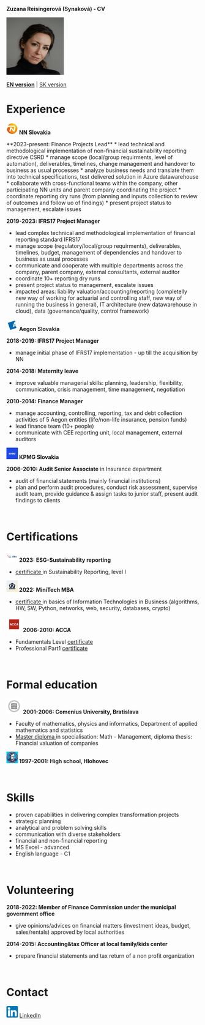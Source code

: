 **Zuzana Reisingerová (Synaková) - CV**

<img src="profil.jpg" width="150" height="150">

[**EN version**](README.md) | [SK version](README_SK.md) 

# Experience
**<img src="NN logo.jpeg" width="30" height="30"> NN Slovakia**

<div style="margin left: 40px;"> **2023-present: Finance Projects Lead** 
* lead technical and methodological implementation of non-financial sustainability reporting directive CSRD
* manage scope (local/group requirments, level of automation), deliverables, timelines, change management and handover to business as usual processes 
* analyze business needs and translate them into technical specifications, test delivered solution in Azure datawarehouse
* collaborate with cross-functional teams within the company, other participating NN units and parent company coordinating the project
* coordinate reporting dry runs (from planning and inputs collection to review of outcomes and follow uo of findings)
* present project status to management, escalate issues </div>

**2019-2023: IFRS17 Project Manager** 
* lead complex technical and methodological implementation of financial reporting standard IFRS17 
* manage scope (regulatory/local/group requirments), deliverables, timelines, budget, management of dependencies and handover to business as usual processes 
* communicate and cooperate with multiple departments across the company, parent company, external consultants, external auditor
* coordinate 10+ reporting dry runs
* present project status to management, escalate issues
* impacted areas: liability valuation/accounting/reporting (completelly new way of working for actuarial and controlling staff, new way of running the business in general), IT architecture (new datawarehouse in cloud), data (governance/quality, control framework) 
  
**<img src="Aegon logo.jpeg" width="30" height="30"> Aegon Slovakia**

**2018-2019: IFRS17 Project Manager**
* manage initial phase of IFRS17 implementation - up till the acquisition by NN  

**2014-2018: Maternity leave** 
* improve valuable managerial skills: planning, leadership, flexibility, communication, crisis management, time management, negotiation

**2010-2014: Finance Manager** 
* manage accounting, controlling, reporting, tax and debt collection activities of 5 Aegon entities (life/non-life insurance, pension funds) 
* lead finance team (10+ people) 
* communicate with CEE reporting unit, local management, external auditors

**<img src="kpmg logo.jpeg" width="30" height="30"> KPMG Slovakia**

**2006-2010: Audit Senior Associate** in Insurance department 
* audit of financial statements (mainly financial institutions) 
* plan and perform audit procedures, conduct risk assessment, supervise audit team, provide guidance & assign tasks to junior staff, present audit findings to clients

<br>

# Certifications
**<img src="kpmg institute logo.jpg" width="30" height="30"> 2023: ESG-Sustainability reporting**
*  <a href="KPMG ESG certifikat.jpg"> certificate </a> in Sustainability Reporting, level I 

**<img src="MiniTech logo.jpeg" width="30" height="30"> 2022: MiniTech MBA**
*  <a href="Reisingerova_MiniTechMBA_EN certificate.pdf"> certificate </a> in basics of Information Technologies in Business (algorithms, HW, SW, Python, networks, web, security, databases, crypto) 

**<img src="ACCA logo.jpeg" width="40" height="40"> 2006-2010: ACCA** 
* Fundamentals Level <a href="Reisingerova_ACCA_Fundamentals Level.pdf">certificate </a> 
* Professional Part1 <a href="Reisingerova_ACCA_Professional Part1.pdf">certificate </a> 

<br>

# Formal education 
**<img src="UK logo.jpeg" width="40" height="40"> 2001-2006: Comenius University, Bratislava** 

* Faculty of mathematics, physics and informatics, Department of applied mathematics and statistics 
* <a href="diplom.pdf"> Master diploma </a> in specialisation: Math - Management, diploma thesis: Financial valuation of companies 
 
**<img src="gymnazium logo.jpeg" width="30" height="30"> 1997-2001: High school, Hlohovec**

<br>

# Skills
* proven capabilities in delivering complex transformation projects 
* strategic planning 
* analytical and problem solving skills
* communication with diverse stakeholders
* financial and non-financial reporting
* MS Excel - advanced
* English language - C1 

<br>

# Volunteering
**2018-2022: Member of Finance Commission under the municipal government office**
* give opinions/advices on financial matters (investment ideas, budget, sales/rentals) approved by local authorities 

**2014-2015: Accounting&tax Officer at local family/kids center**
* prepare financial statements and tax return of a non profit organization

<br>

# Contact
<img src="LinkedIn logo.png" width="30" height="30"> 
<a href="https://www.linkedin.com/in/zuzana-reisingerova-388977152/">LinkedIn</a> 
